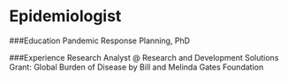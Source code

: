 # Epidemiologist 

###Education 
Pandemic Response Planning, PhD

###Experience
Research Analyst @ Research and Development Solutions 
Grant: Global Burden of Disease by Bill and Melinda Gates Foundation 
